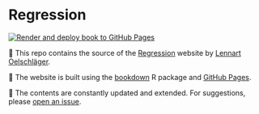 # Regression

<!-- badges: start -->

[![Render and deploy book to GitHub Pages](https://github.com/loelschlaeger/regression/actions/workflows/bookdown.yaml/badge.svg)](https://loelschlaeger.de/regression/)

<!-- badges: end -->

👋 This repo contains the source of the [Regression](https://loelschlaeger.de/regression/) website by [Lennart Oelschläger](https://loelschlaeger.de).

👷 The website is built using the [bookdown](https://bookdown.org/) R package and [GitHub Pages](https://pages.github.com/).

🐣 The contents are constantly updated and extended. For suggestions, please [open an issue](https://github.com/loelschlaeger/regression/issues/new).

